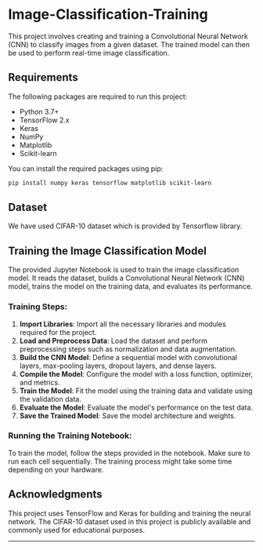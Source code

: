 # Image-Classification-Training

This project involves creating and training a Convolutional Neural Network (CNN) to classify images from a given dataset. The trained model can then be used to perform real-time image classification.

## Requirements

The following packages are required to run this project:

- Python 3.7+
- TensorFlow 2.x
- Keras
- NumPy
- Matplotlib
- Scikit-learn

You can install the required packages using pip:

```bash
pip install numpy keras tensorflow matplotlib scikit-learn
```

## Dataset

We have used CIFAR-10 dataset which is provided by Tensorflow library.

## Training the Image Classification Model

The provided Jupyter Notebook is used to train the image classification model. It reads the dataset, builds a Convolutional Neural Network (CNN) model, trains the model on the training data, and evaluates its performance.

### Training Steps:

1. **Import Libraries**: Import all the necessary libraries and modules required for the project.
2. **Load and Preprocess Data**: Load the dataset and perform preprocessing steps such as normalization and data augmentation.
3. **Build the CNN Model**: Define a sequential model with convolutional layers, max-pooling layers, dropout layers, and dense layers.
4. **Compile the Model**: Configure the model with a loss function, optimizer, and metrics.
5. **Train the Model**: Fit the model using the training data and validate using the validation data.
6. **Evaluate the Model**: Evaluate the model's performance on the test data.
7. **Save the Trained Model**: Save the model architecture and weights.

### Running the Training Notebook:

To train the model, follow the steps provided in the notebook. Make sure to run each cell sequentially. The training process might take some time depending on your hardware.

## Acknowledgments

This project uses TensorFlow and Keras for building and training the neural network. The CIFAR-10 dataset used in this project is publicly available and commonly used for educational purposes.

---
